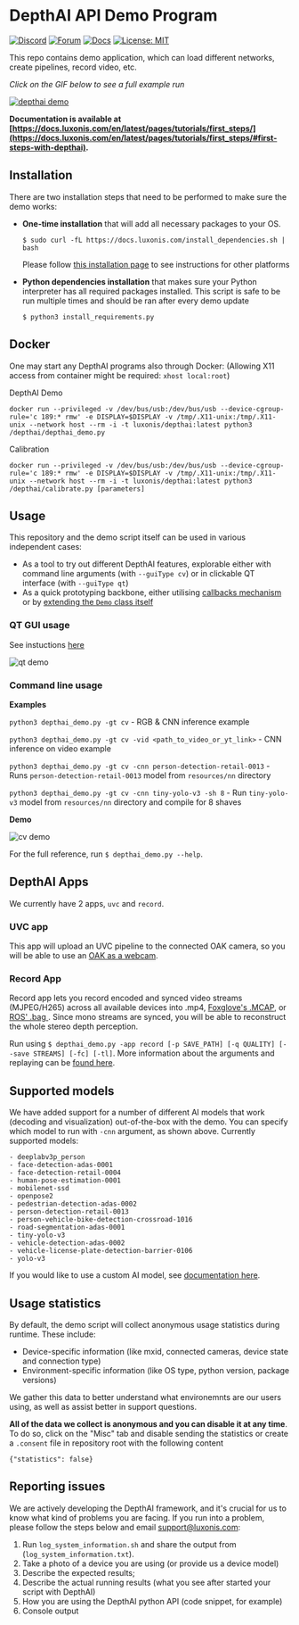 # DepthAI API Demo Program

[![Discord](https://img.shields.io/discord/790680891252932659?label=Discord)](https://discord.gg/luxonis)
[![Forum](https://img.shields.io/badge/Forum-discuss-orange)](https://discuss.luxonis.com/)
[![Docs](https://img.shields.io/badge/Docs-DepthAI-yellow)](https://docs.luxonis.com)
[![License: MIT](https://img.shields.io/badge/License-MIT-green.svg)](https://opensource.org/licenses/MIT)

This repo contains demo application, which can load different networks, create pipelines, record video, etc.

_Click on the GIF below to see a full example run_

[![depthai demo](https://user-images.githubusercontent.com/5244214/142426845-82f5f8fd-ad1a-4873-97a5-2b3fcdb0ca2e.gif)](https://www.youtube.com/watch?v=sCZpsFQBffk)


__Documentation is available at [https://docs.luxonis.com/en/latest/pages/tutorials/first_steps/](https://docs.luxonis.com/en/latest/pages/tutorials/first_steps/#first-steps-with-depthai).__

## Installation

There are two installation steps that need to be performed to make sure the demo works:
- **One-time installation** that will add all necessary packages to your OS.
  ```
  $ sudo curl -fL https://docs.luxonis.com/install_dependencies.sh | bash
  ```
  Please follow [this installation page](https://docs.luxonis.com/projects/api/en/latest/install/) to see instructions for other platforms


- **Python dependencies installation** that makes sure your Python interpreter has all required packages installed.
  This script is safe to be run multiple times and should be ran after every demo update
  ```
  $ python3 install_requirements.py
  ```

## Docker

One may start any DepthAI programs also through Docker:
(Allowing X11 access from container might be required: `xhost local:root`)

DepthAI Demo
```
docker run --privileged -v /dev/bus/usb:/dev/bus/usb --device-cgroup-rule='c 189:* rmw' -e DISPLAY=$DISPLAY -v /tmp/.X11-unix:/tmp/.X11-unix --network host --rm -i -t luxonis/depthai:latest python3 /depthai/depthai_demo.py
```

Calibration
```
docker run --privileged -v /dev/bus/usb:/dev/bus/usb --device-cgroup-rule='c 189:* rmw' -e DISPLAY=$DISPLAY -v /tmp/.X11-unix:/tmp/.X11-unix --network host --rm -i -t luxonis/depthai:latest python3 /depthai/calibrate.py [parameters]
```


## Usage

This repository and the demo script itself can be used in various independent cases:
- As a tool to try out different DepthAI features, explorable either with command line arguments (with `--guiType cv`) or in clickable QT interface (with `--guiType qt`)
- As a quick prototyping backbone, either utilising [callbacks mechanism](https://docs.luxonis.com/en/latest/pages/tutorials/first_steps/#callbacks-file) or by [extending the `Demo` class itself](https://docs.luxonis.com/en/latest/pages/tutorials/first_steps/#importing-demo-as-a-class)

### QT GUI usage

See instuctions [here](https://docs.luxonis.com/en/latest/pages/tutorials/first_steps/#default-run)

![qt demo](https://user-images.githubusercontent.com/5244214/142722740-47e545b7-c7fe-4132-9704-ae3b47d60957.png)

### Command line usage

**Examples**

`python3 depthai_demo.py -gt cv` - RGB & CNN inference example

`python3 depthai_demo.py -gt cv -vid <path_to_video_or_yt_link>` - CNN inference on video example

`python3 depthai_demo.py -gt cv -cnn person-detection-retail-0013` - Runs `person-detection-retail-0013` model from `resources/nn` directory

`python3 depthai_demo.py -gt cv -cnn tiny-yolo-v3 -sh 8` - Run `tiny-yolo-v3` model from `resources/nn` directory and compile for 8 shaves

**Demo**

![cv demo](https://user-images.githubusercontent.com/18037362/177605180-8f327513-131d-4c31-9829-3579bd717c6a.jpg)

For the full reference, run ``$ depthai_demo.py --help``.

## DepthAI Apps

We currently have 2 apps, ``uvc`` and ``record``.

### UVC app

This app will upload an UVC pipeline to the connected OAK camera, so you will be able to use an [OAK as a webcam](https://docs.luxonis.com/en/latest/pages/oak_webcam/).

### Record App

Record app lets you record encoded and synced video streams (MJPEG/H265) across all available devices into .mp4, [Foxglove's .MCAP](https://mcap.dev/), or [ROS' .bag ](http://wiki.ros.org/rosbag). Since mono streams are synced, you will be able to reconstruct the whole stereo depth perception.

Run using ``$ depthai_demo.py -app record [-p SAVE_PATH] [-q QUALITY] [--save STREAMS] [-fc] [-tl]``. More information about the arguments and replaying can be [found here](https://github.com/luxonis/depthai-experiments/tree/master/gen2-record-replay).

## Supported models

We have added support for a number of different AI models that work (decoding and visualization) out-of-the-box with the demo. You can specify which model to run with `-cnn` argument, as shown above. Currently supported models:

```
- deeplabv3p_person
- face-detection-adas-0001
- face-detection-retail-0004
- human-pose-estimation-0001
- mobilenet-ssd
- openpose2
- pedestrian-detection-adas-0002
- person-detection-retail-0013
- person-vehicle-bike-detection-crossroad-1016
- road-segmentation-adas-0001
- tiny-yolo-v3
- vehicle-detection-adas-0002
- vehicle-license-plate-detection-barrier-0106
- yolo-v3
```

If you would like to use a custom AI model, see [documentation here](https://docs.luxonis.com/en/latest/pages/tutorials/first_steps/#using-custom-models).

## Usage statistics

By default, the demo script will collect anonymous usage statistics during runtime. These include:
- Device-specific information (like mxid, connected cameras, device state and connection type)
- Environment-specific information (like OS type, python version, package versions)

We gather this data to better understand what environemnts are our users using, as well as assist better in support questions.

**All of the data we collect is anonymous and you can disable it at any time**. To do so, click on the "Misc" tab and disable sending the statistics or create a `.consent` file in repository root with the following content

```
{"statistics": false}
```

## Reporting issues

We are actively developing the DepthAI framework, and it's crucial for us to know what kind of problems you are facing.
If you run into a problem, please follow the steps below and email support@luxonis.com:

1. Run `log_system_information.sh` and share the output from (`log_system_information.txt`).
2. Take a photo of a device you are using (or provide us a device model)
3. Describe the expected results;
4. Describe the actual running results (what you see after started your script with DepthAI)
5. How you are using the DepthAI python API (code snippet, for example)
6. Console output
